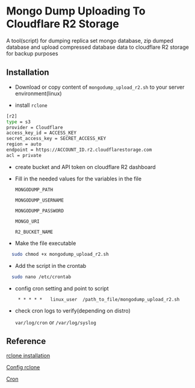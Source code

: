 # Mongo Dump Uploading To Cloudflare R2 Storage

A tool(script) for dumping replica set mongo database, zip dumped database and upload compressed database data to cloudflare R2 storage for backup purposes

## Installation

- Download or copy content of `mongodump_upload_r2.sh` to your server environment(linux)

- install `rclone`

```bash
[r2]
type = s3
provider = Cloudflare
access_key_id = ACCESS_KEY
secret_access_key = SECRET_ACCESS_KEY
region = auto
endpoint = https://ACCOUNT_ID.r2.cloudflarestorage.com
acl = private
```

- create bucket and API token on cloudflare R2 dashboard

- Fill in the needed values for the variables in the file

  `MONGODUMP_PATH`

  `MONGODUMP_USERNAME`

  `MONGODUMP_PASSWORD`

  `MONGO_URI`

  `R2_BUCKET_NAME`

- Make the file executable

```bash
  sudo chmod +x mongodump_upload_r2.sh
```

- Add the script in the crontab

```bash
  sudo nano /etc/crontab
```

- config cron setting and point to script

  ` * * * * *   linux_user  /path_to_file/mongodump_upload_r2.sh`

- check cron logs to verify(depending on distro)

  `var/log/cron` or `/var/log/syslog`

## Reference

[rclone installation](https://rclone.org/install/#linux)

[Config rclone](https://rclone.org/s3/#cloudflare-r2)

[Cron](https://en.wikipedia.org/wiki/Cron)
